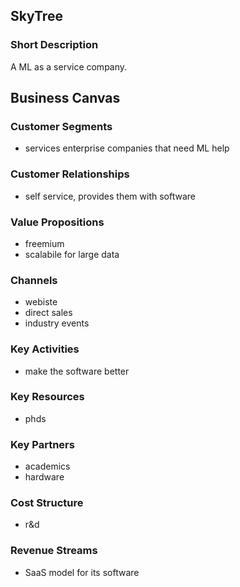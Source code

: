 ## SkyTree

### Short Description

A ML as a service company.

## Business Canvas 

### Customer Segments
* services enterprise companies that need ML help

### Customer Relationships
* self service, provides them with software

### Value Propositions
* freemium
* scalabile for large data

### Channels
* webiste
* direct sales
* industry events

### Key Activities
* make the software better

### Key Resources
* phds

### Key Partners
* academics
* hardware

### Cost Structure
* r&d 

### Revenue Streams
* SaaS model for its software
